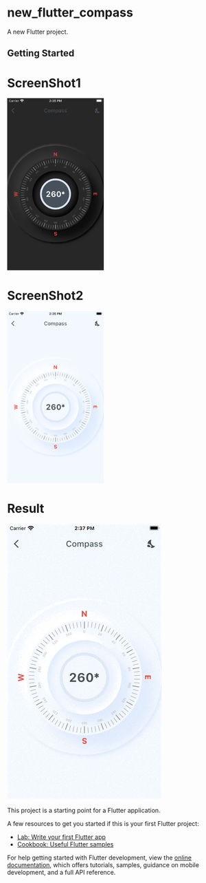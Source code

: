 # new_flutter_compass

A new Flutter project.

## Getting Started

# ScreenShot1

<img src="https://github.com/Mirzaazmath/flutter_neo_compass/blob/main/assets/Screenshot1.png" height="400">


# ScreenShot2

<img src="https://github.com/Mirzaazmath/flutter_neo_compass/blob/main/assets/Screenshot2.png" height="400">


# Result 

<img src ="https://github.com/Mirzaazmath/flutter_neo_compass/blob/main/assets/result.gif" heigth="400">

This project is a starting point for a Flutter application.

A few resources to get you started if this is your first Flutter project:

- [Lab: Write your first Flutter app](https://docs.flutter.dev/get-started/codelab)
- [Cookbook: Useful Flutter samples](https://docs.flutter.dev/cookbook)

For help getting started with Flutter development, view the
[online documentation](https://docs.flutter.dev/), which offers tutorials,
samples, guidance on mobile development, and a full API reference.
